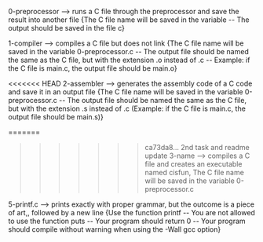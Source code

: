 0-preprocessor --> runs a C file through the preprocessor and save the result into another file {The C file name will be saved in the variable  -- The output should be saved in the file c}


1-compiler --> compiles a C file but does not link {The C file name will be saved in the variable 0-preprocessor.c -- The output file should be named the same as the C file, but with the extension .o instead of .c -- Example: if the C file is main.c, the output file should be main.o}


<<<<<<< HEAD
2-assembler --> generates the assembly code of a C code and save it in an output file {The C file name will be saved in the variable 0-preprocessor.c -- The output file should be named the same as the C file, but with the extension .s instead of .c (Example: if the C file is main.c, the output file should be main.s)}


=======
>>>>>>> ca73da8... 2nd task and readme update
3-name --> compiles a C file and creates an executable named cisfun, The C file name will be saved in the variable 0-preprocessor.c


5-printf.c --> prints exactly with proper grammar, but the outcome is a piece of art,, followed by a new line {Use the function printf -- You are not allowed to use the function puts -- Your program should return 0 -- Your program should compile without warning when using the -Wall gcc option}


